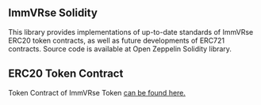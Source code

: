 ## ImmVRse Solidity
This library provides implementations of up-to-date standards of ImmVRse ERC20 token contracts, as well as future developments of ERC721 contracts. Source code is available at Open Zeppelin Solidity library.

## ERC20 Token Contract
Token Contract of ImmVRse Token [can be found here.](https://github.com/immvrse/immvrse-solidity/blob/master/contracts/token/ERC20/ImmVRseTokenContract.sol)

